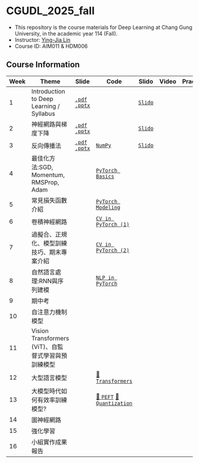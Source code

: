 # CGUDL_2025_fall

- This repository is the course materials for Deep Learning at Chang Gung University, in the academic year 114 (Fall).
- Instructor: [Ying-Jia Lin](https://yingjialin.org/about/)
- Course ID: AIM011 &amp; HDM006

## Course Information
| Week | Theme | Slide | Code | Slido | Video | Practice |
| --- | --- | --- | --- | --- | --- | --- |
|1| Introduction to Deep Learning / Syllabus | [`.pdf`](./slides/intro_0903.pdf) [`.pptx`](./slides/intro_0903.pptx) | | [`Slido`](https://app.sli.do/event/w95AaADjCS4sQHdmD93Rw4) |  |
|2|神經網路與梯度下降| [`.pdf`](./slides/nn_gd_0910.pdf) [`.pptx`](./slides/nn_gd_0910.pptx) | | [`Slido`](https://app.sli.do/event/vaWcY1tmNxZM4RVBwS7B2e)
|3|反向傳播法| [`.pdf`](./slides/backprop_0917.pdf) [`.pptx`](./slides/backprop_0917.pptx) | [`NumPy`](./code/numpy_基本功能.ipynb) | [`Slido`](https://app.sli.do/event/bbuHZY1x65qHqEKE1GpFeC)
|4|最佳化方法:SGD, Momentum, RMSProp, Adam| | [`PyTorch Basics`]() |
|5|常見損失函數介紹| | [`PyTorch Modeling`]() |
|6|卷積神經網路| | [`CV in PyTorch (1)`]() |
|7|過擬合、正規化、模型訓練技巧、期末專案介紹| | [`CV in PyTorch (2)`]() |
|8|自然語言處理:RNN與序列建模| | [`NLP in PyTorch`]() |
|9|期中考|
|10|自注意力機制模型|
|11|Vision Transformers (ViT)、自監督式學習與預訓練模型|
|12|大型語言模型| | [🤗 `Transformers`]() |
|13|大模型時代如何有效率訓練模型?| |[🤗 `PEFT`]() [🤗 `Quantization`]() |
|14|圖神經網路|
|15|強化學習|
|16|小組實作成果報告|

